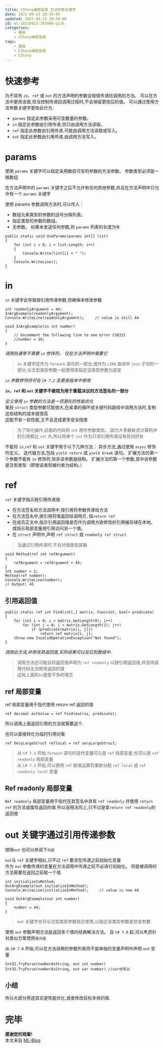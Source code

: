 ```yaml
---
title: CSharp编程指南_方法参数关键字
date: 2021-04-23 20:39:00
updated: 2021-04-23 20:39:00
id: ml-20210423-203900-g126
categories:
	- 基础
	- CSharp编程指南
tags: 
	- 基础
	- CSharp编程指南
	- CSharp
---
```


# 快速参考

为不具有 `in`、`ref` 或 `out` 的方法声明的参数会按值传递给调用的方法。 可以在方法中更改该值,但当控制传递回调用过程时,不会保留更改后的值。 可以通过使用方法参数关键字更改此行为.

* `params` 指定此参数采用可变数量的参数。
* `in` 指定此参数由引用传递,但只由调用方法读取。
* `ref` 指定此参数由引用传递,可能由调用方法读取或写入。
* `out` 指定此参数由引用传递,由调用方法写入。

<!--more-->

# params

使用 `params` 关键字可以指定采用数目可变的参数的方法参数。 参数类型必须是一维数组

在方法声明中的 `params` 关键字之后不允许有任何其他参数,并且在方法声明中只允许有一个 `params` 关键字

使用 params 参数调用方法时,可以传入：
* 数组元素类型的参数的逗号分隔列表。
* 指定类型的参数的数组。
* 无参数。 如果未发送任何参数,则 `params` 列表的长度为`零`

```CSharp
public static void UseParams(params int[] list)
{
	for (int i = 0; i < list.Length; i++)
	{
		Console.Write(list[i] + " ");
	}
	Console.WriteLine();
}
```

# in

`in` 关键字会导致按引用传递参数,但确保未修改参数
```CSharp
int readonlyArgument = 44;
InArgExample(readonlyArgument);
Console.WriteLine(readonlyArgument);     // value is still 44

void InArgExample(in int number)
{
    // Uncomment the following line to see error CS8331
    //number = 19;
}
```
*调用处通常不需要 `in` 修饰符。 仅在方法声明中需要它*

> `in` 关键字还作为 `foreach` 语句的一部分,或作为 `LINQ` 查询中 `join` 子句的一部分,与泛型类型参数一起使用来指定该类型参数为逆变

*`in` 参数修饰符可在 `C# 7.2` 及更高版本中使用*

**`in`、`ref` 和 `out` 关键字不被视为用于重载决议的方法签名的一部分**

*定义使用 `in` 参数的方法是一项潜在的性能优化*  
 某些 `struct` 类型参数可能很大,在紧凑的循环或关键代码路径中调用方法时,复制这些结构的成本就很高  
 这能节省一些性能,又不会造成更多安全隐患

> 为了简化操作,前面的代码将 `int` 用作参数类型。 因为大多数新式计算机中的引用都比 `int` 大,所以将单个 `int` 作为只读引用传递没有任何好处

不能将 `in`,`ref` 和 `out` 关键字用于以下几种方法：
异步方法,通过使用 `async` 修饰符定义。
迭代器方法,包括 `yield return` 或 `yield break` 语句。
扩展方法的第一个参数不能有 `in` 修饰符,除非该参数是结构。
扩展方法的第一个参数,其中该参数是泛型类型（即使该类型被约束为结构。）

# ref

`ref` 关键字指示按引用传递值

* 在方法签名和方法调用中,按引用将参数传递给方法
* 在方法签名中,按引用将值返回给调用方, 指`return ref`
* 在成员正文中,指示引用返回值是否作为调用方欲修改的引用被存储在本地。 或指示局部变量按引用访问另一个值。
* 在 `struct` 声明中,声明 `ref struct` 或 `readonly ref struct`

> 当通过引用传递时,不会对值类型装箱

```CSharp
void Method(ref int refArgument)
{
    refArgument = refArgument + 44;
}
int number = 1;
Method(ref number);
Console.WriteLine(number);
// Output: 45
```

## 引用返回值

```CSharp
public static ref int Find(int[,] matrix, Func<int, bool> predicate)
{
    for (int i = 0; i < matrix.GetLength(0); i++)
        for (int j = 0; j < matrix.GetLength(1); j++)
            if (predicate(matrix[i, j]))
                return ref matrix[i, j];
    throw new InvalidOperationException("Not found");
}
```
*调用此方法,并修改其返回值,实际结果可以反应到数组中.*

> 调用方法还可能会将返回值声明为 `ref readonly` 以按引用返回值,并坚持调用代码无法修改返回的值  
> 这和上面的`in`是差不多的理念

## ref 局部变量

ref 局部变量用于指代使用 return ref 返回的值
```CSharp
ref decimal estValue = ref Find(matrix, predicate);
```
所以调用上面返回引用的方法就需要这个.

也可以直接转化为临时引用对象
```CSharp
ref VeryLargeStruct reflocal = ref veryLargeStruct;
```

> 从 `C# 7.3` 开始,`foreach` 语句的迭代变量可以是 `ref` 局部变量,也可以是 `ref readonly` 局部变量  
> 从 `C# 7.3` 开始,可以使用 `ref` 赋值运算符重新分配 `ref local` 或 `ref readonly local` 变量

## Ref readonly 局部变量

`Ref readonly` 局部变量用于指代在其签名中具有 `ref readonly` 并使用 `return ref` 的方法或属性返回的值
所以说用法同上,只不过是拿`return ref readonly`的返回值

# out 关键字通过引用传递参数

想用`out` 也可以参阅下`元组`

`out`与 `ref` 关键字相似,只不过 `ref` 要求在传递之前初始化变量  
作为 `out` 参数传递的变量在方法调用中传递之前不必进行初始化。 但是被调用的方法需要在返回之前赋一个值

```CSharp
int initializeInMethod;
OutArgExample(out initializeInMethod);
Console.WriteLine(initializeInMethod);     // value is now 44

void OutArgExample(out int number)
{
    number = 44;
}
```

> `out` 关键字也可与泛型类型参数结合使用,以指定该类型参数是协变参数

使用 `out` 参数声明方法是返回多个值的经典解决方法。 自 `C# 7.0` 起,可以考虑针对类似方案使用`值元组`

从 `C# 7.0` 开始,可以在方法调用的参数列表而不是单独的变量声明中声明 `out` 变量

```CSharp
Int32.TryParse(numberAsString, out int number)
Int32.TryParse(numberAsString, out var number) //var也可以
```

## 小结

所以大部分用途其实是性能优化,或者修改目标本体的值.

# 完毕

**感谢您的观看!**  
本文来自 [ML-Blog][ML-Blog_Link]

<!-- 图片 -->

<!-- 链接 -->

<!-- 水印 -->
[ML-Blog_Link]:https://userminghaoli.github.io/ "我的博客"
